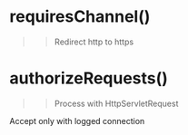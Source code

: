 # requiresChannel()

>> Redirect http to https

# authorizeRequests()

>> Process with HttpServletRequest



 Accept only with logged connection


